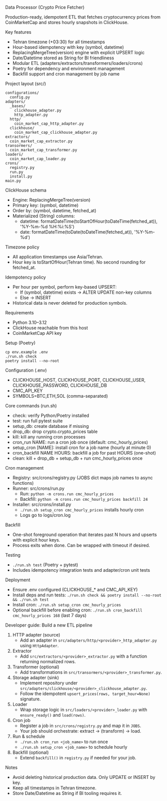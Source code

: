 Data Processor (Crypto Price Fetcher)

Production-ready, idempotent ETL that fetches cryptocurrency prices from CoinMarketCap and stores hourly snapshots in ClickHouse.

Key features
- Tehran timezone (+03:30) for all timestamps
- Hour-based idempotency with key (symbol, datetime)
- ReplacingMergeTree(version) engine with explicit UPSERT logic
- Date/Datetime stored as String for BI friendliness
- Modular ETL (adapters/extractors/transformers/loaders/crons)
- Poetry for dependency and environment management
- Backfill support and cron management by job name

Project layout (src/)
```
configurations/
  config.py
adapters/
  _bases/
    clickhouse_adapter.py
    http_adapter.py
  http/
    coin_market_cap_http_adapter.py
  clickhouse/
    coin_market_cap_clickhouse_adapter.py
extractors/
  coin_market_cap_extractor.py
transormers/
  coin_market_cap_transformer.py
loaders/
  coin_market_cap_loader.py
crons/
  registry.py
  run.py
  install.py
main.py
```

ClickHouse schema
- Engine: ReplacingMergeTree(version)
- Primary key: (symbol, datetime)
- Order by: (symbol, datetime, fetched_at)
- Materialized (String) columns:
  - datetime: formatDateTime(toStartOfHour(toDateTime(fetched_at)), '%Y-%m-%d %H:%i:%S')
  - date: formatDateTime(toDate(toDateTime(fetched_at)), '%Y-%m-%d')

Timezone policy
- All application timestamps use Asia/Tehran.
- Hour key is toStartOfHour(Tehran time). No second rounding for fetched_at.

Idempotency policy
- Per hour per symbol, perform key-based UPSERT:
  - If (symbol, datetime) exists → ALTER UPDATE non-key columns
  - Else → INSERT
- Historical data is never deleted for production symbols.

Requirements
- Python 3.10–3.12
- ClickHouse reachable from this host
- CoinMarketCap API key

Setup (Poetry)
```
cp env.example .env
./run.sh check
poetry install --no-root
```

Configuration (.env)
- CLICKHOUSE_HOST, CLICKHOUSE_PORT, CLICKHOUSE_USER, CLICKHOUSE_PASSWORD, CLICKHOUSE_DB
- CMC_API_KEY
- SYMBOLS=BTC,ETH,SOL (comma-separated)

Core commands (run.sh)
- check: verify Python/Poetry installed
- test: run full pytest suite
- setup_db: create database if missing
- drop_db: drop crypto.crypto_prices table
- kill: kill any running cron processes
- cron_run NAME: run a cron job once (default: cmc_hourly_prices)
- setup_cron [NAME]: install cron for a job name (hourly at minute 0)
- cron_backfill NAME HOURS: backfill a job for past HOURS (one-shot)
- clean: kill + drop_db + setup_db + run cmc_hourly_prices once

Cron management
- Registry: src/crons/registry.py (JOBS dict maps job names to async functions)
- Runner: src/crons/run.py
  - Run: `python -m crons.run cmc_hourly_prices`
  - Backfill: `python -m crons.run cmc_hourly_prices backfill 24`
- Installer: src/crons/install.py
  - `./run.sh setup_cron cmc_hourly_prices` installs hourly cron
  - Logs go to logs/cron.log

Backfill
- One-shot foreground operation that iterates past N hours and upserts with explicit hour keys.
- Process exits when done. Can be wrapped with timeout if desired.

Testing
- `./run.sh test` (Poetry + pytest)
- Includes idempotency integration tests and adapter/cron unit tests

Deployment
- Ensure .env configured (CLICKHOUSE_* and CMC_API_KEY)
- Install deps and run tests: `./run.sh check && poetry install --no-root && ./run.sh test`
- Install cron: `./run.sh setup_cron cmc_hourly_prices`
- Optional backfill before enabling cron: `./run.sh cron_backfill cmc_hourly_prices 168` (last 7 days)

Developer guide: Build a new ETL pipeline
1) HTTP adapter (source)
   - Add an adapter in `src/adapters/http/<provider>_http_adapter.py` using `HttpAdapter`.
2) Extractor
   - Add `src/extractors/<provider>_extractor.py` with a function returning normalized rows.
3) Transformer (optional)
   - Add transformations in `src/transormers/<provider>_transformer.py`.
4) Storage adapter (sink)
   - Implement repository under `src/adapters/clickhouse/<provider>_clickhouse_adapter.py`.
   - Follow the idempotent `upsert_prices(rows, target_hour=None)` signature.
5) Loader
   - Wrap storage logic in `src/loaders/<provider>_loader.py` with `ensure_ready()` and `load(rows)`.
6) Cron job
   - Register a job in `src/crons/registry.py` and map it in `JOBS`.
   - Your job should orchestrate: extract → (transform) → load.
7) Run & schedule
   - `./run.sh cron_run <job_name>` to run once
   - `./run.sh setup_cron <job_name>` to schedule hourly
8) Backfill (optional)
   - Extend `backfill()` in `registry.py` if needed for your job.

Notes
- Avoid deleting historical production data. Only UPDATE or INSERT by key.
- Keep all timestamps in Tehran timezone.
- Store Date/Datetime as String if BI tooling requires it.
